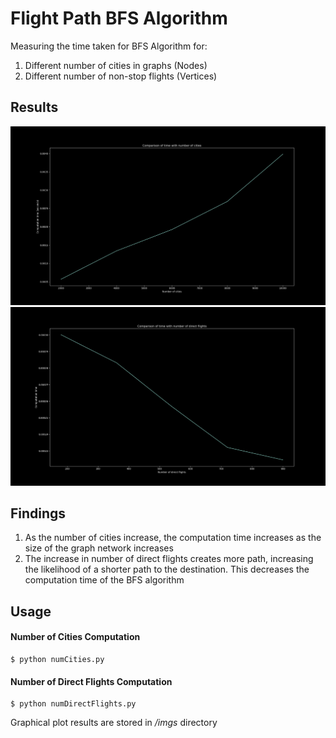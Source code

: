 # Flight Path BFS Algorithm
Measuring the time taken for BFS Algorithm for:
1. Different number of cities in graphs (Nodes)
2. Different number of non-stop flights (Vertices)

## Results
![Number of Cities vs Computation Time](imgs/num_cities.png)
![Number of Direct Flights vs Computation Time](imgs/direct_flights.png)

## Findings
1. As the number of cities increase, the computation time increases as the size of the graph network increases
2. The increase in number of direct flights creates more path, increasing the likelihood of a shorter path to the destination. This decreases the computation time of the BFS algorithm

## Usage
#### Number of Cities Computation
<pre><code>$ python numCities.py</code></pre>

#### Number of Direct Flights Computation
<pre><code>$ python numDirectFlights.py</code></pre>

Graphical plot results are stored in _/imgs_ directory